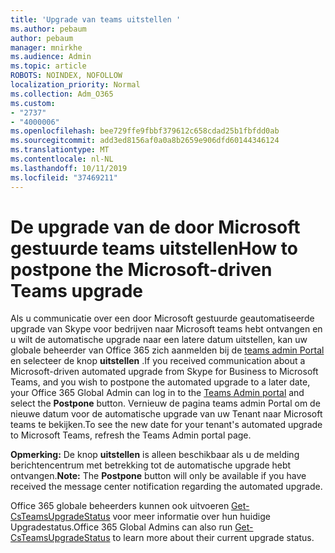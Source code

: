 ```yaml
---
title: 'Upgrade van teams uitstellen '
ms.author: pebaum
author: pebaum
manager: mnirkhe
ms.audience: Admin
ms.topic: article
ROBOTS: NOINDEX, NOFOLLOW
localization_priority: Normal
ms.collection: Adm_O365
ms.custom:
- "2737"
- "4000006"
ms.openlocfilehash: bee729ffe9fbbf379612c658cdad25b1fbfdd0ab
ms.sourcegitcommit: add3ed8156af0a0a8b2659e906dfd60144346124
ms.translationtype: MT
ms.contentlocale: nl-NL
ms.lasthandoff: 10/11/2019
ms.locfileid: "37469211"
---
```

# <a name="how-to-postpone-the-microsoft-driven-teams-upgrade"></a><span data-ttu-id="9db83-102">De upgrade van de door Microsoft gestuurde teams uitstellen</span><span class="sxs-lookup"><span data-stu-id="9db83-102">How to postpone the Microsoft-driven Teams upgrade</span></span>

<span data-ttu-id="9db83-103">Als u communicatie over een door Microsoft gestuurde geautomatiseerde upgrade van Skype voor bedrijven naar Microsoft teams hebt ontvangen en u wilt de automatische upgrade naar een latere datum uitstellen, kan uw globale beheerder van Office 365 zich aanmelden bij de [teams admin Portal](https://admin.teams.microsoft.com/dashboard) en selecteer de knop **uitstellen** .</span><span class="sxs-lookup"><span data-stu-id="9db83-103">If you received communication about a Microsoft-driven automated upgrade from Skype for Business to Microsoft Teams, and you wish to postpone the automated upgrade to a later date, your Office 365 Global Admin can log in to the [Teams Admin portal](https://admin.teams.microsoft.com/dashboard) and select the **Postpone** button.</span></span> <span data-ttu-id="9db83-104">Vernieuw de pagina teams admin Portal om de nieuwe datum voor de automatische upgrade van uw Tenant naar Microsoft teams te bekijken.</span><span class="sxs-lookup"><span data-stu-id="9db83-104">To see the new date for your tenant's automated upgrade to Microsoft Teams, refresh the Teams Admin portal page.</span></span>

<span data-ttu-id="9db83-105">**Opmerking:** De knop **uitstellen** is alleen beschikbaar als u de melding berichtencentrum met betrekking tot de automatische upgrade hebt ontvangen.</span><span class="sxs-lookup"><span data-stu-id="9db83-105">**Note:** The **Postpone** button will only be available if you have received the message center notification regarding the automated upgrade.</span></span> 

<span data-ttu-id="9db83-106">Office 365 globale beheerders kunnen ook uitvoeren [Get-CsTeamsUpgradeStatus](https://docs.microsoft.com/en-us/powershell/module/skype/get-csteamsupgradestatus?view=skype-ps) voor meer informatie over hun huidige Upgradestatus.</span><span class="sxs-lookup"><span data-stu-id="9db83-106">Office 365 Global Admins can also run [Get-CsTeamsUpgradeStatus](https://docs.microsoft.com/en-us/powershell/module/skype/get-csteamsupgradestatus?view=skype-ps) to learn more about their current upgrade status.</span></span> 
